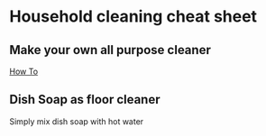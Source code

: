 # Household cleaning cheat sheet

## Make your own all purpose cleaner

[How To](how-to-make-all-purpose-cleaner.md)

## Dish Soap as floor cleaner

Simply mix dish soap with hot water
